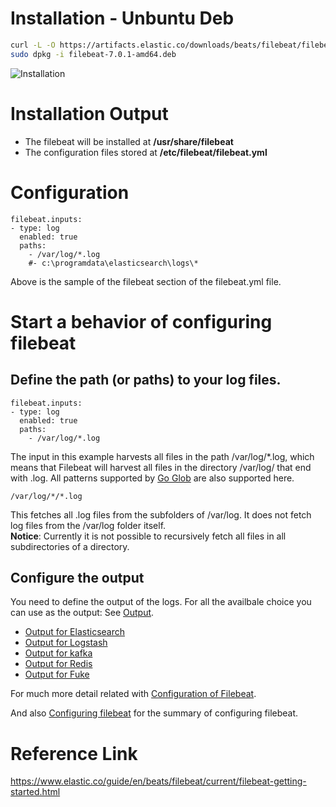 # Installation - Unbuntu Deb
```sh
curl -L -O https://artifacts.elastic.co/downloads/beats/filebeat/filebeat-7.0.1-amd64.deb
sudo dpkg -i filebeat-7.0.1-amd64.deb

```

![Installation](https://github.com/HuangMarco/knowledge-hub/blob/dev/zResources/filebeat/installation.jpg)


# Installation Output
* The filebeat will be installed at **/usr/share/filebeat**
* The configuration files stored at **/etc/filebeat/filebeat.yml**

# Configuration
```
filebeat.inputs:
- type: log
  enabled: true
  paths:
    - /var/log/*.log
    #- c:\programdata\elasticsearch\logs\*
```

Above is the sample of the filebeat section of the filebeat.yml file.

# Start a behavior of configuring filebeat

## Define the path (or paths) to your log files.
```
filebeat.inputs:
- type: log
  enabled: true
  paths:
    - /var/log/*.log

```
The input in this example harvests all files in the path /var/log/*.log, which means that Filebeat will harvest all files in the directory /var/log/ that end with .log. All patterns supported by [Go Glob](https://golang.org/pkg/path/filepath/#Glob) are also supported here.

```
/var/log/*/*.log

```
This fetches all .log files from the subfolders of /var/log. It does not fetch log files from the /var/log folder itself.
<br>
**Notice**: Currently it is not possible to recursively fetch all files in all subdirectories of a directory.

## Configure the output
You need to define the output of the logs. For all the availbale choice you can use as the output:
See [Output](https://www.elastic.co/guide/en/beats/filebeat/current/configuring-output.html).

* [Output for Elasticsearch](https://www.elastic.co/guide/en/beats/filebeat/current/elasticsearch-output.html)
* [Output for Logstash](https://www.elastic.co/guide/en/beats/filebeat/current/logstash-output.html)
* [Output for kafka](https://www.elastic.co/guide/en/beats/filebeat/current/kafka-output.html)
* [Output for Redis](https://www.elastic.co/guide/en/beats/filebeat/current/redis-output.html)
* [Output for Fuke](https://www.elastic.co/guide/en/beats/filebeat/current/file-output.html)




For much more detail related with [Configuration of Filebeat](https://www.elastic.co/guide/en/beats/filebeat/current/filebeat-configuration.html#filebeat-configuration).

And also [Configuring filebeat](https://www.elastic.co/guide/en/beats/filebeat/current/configuring-howto-filebeat.html) for the summary of configuring filebeat.




# Reference Link
https://www.elastic.co/guide/en/beats/filebeat/current/filebeat-getting-started.html


